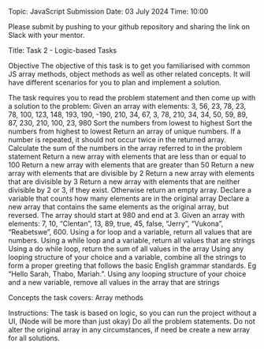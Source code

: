 Topic: JavaScript
Submission Date: 03 July 2024
Time: 10:00

Please submit by pushing to your github repository and sharing the link on Slack with your mentor.

Title: Task 2 - Logic-based Tasks

Objective
The objective of this task is to get you familiarised with common JS array methods, object methods as well as other related concepts. It will have different scenarios for you to plan and implement a solution.

The task requires you to read the problem statement and then come up with a solution to the problem:
Given an array with elements: 3, 56, 23, 78, 23, 78, 100, 123, 148, 193, 190, -190, 210, 34, 67, 3, 78, 210, 34, 34, 50, 59, 89, 87, 230, 210, 100, 23, 980
Sort the numbers from lowest to highest
Sort the numbers from highest to lowest
Return an array of unique numbers. If a number is repeated, it should not occur twice in the returned array.
Calculate the sum of the numbers in the array referred to in the problem statement
Return a new array with elements that are less than or equal to 100
Return a new array with elements that are greater than 50
Return a new array with elements that are divisible by 2
Return a new array with elements that are divisible by 3
Return a new array with elements that are neither divisible by 2 or 3, if they exist. Otherwise return an empty array.
Declare a variable that counts how many elements are in the original array
Declare a new array that contains the same elements as the original array, but reversed. The array should start at 980 and end at 3.
Given an array with elements: 7, 10, “Clentan”, 13, 89, true, 45, false, “Jerry”, “Vukona”, “Reabetswe”, 600.
Using a for loop and a variable, return all values that are numbers.
Using a while loop and a variable, return all values that are strings
Using a do while loop, return the sum of all values in the array
Using any looping structure of your choice and a variable, combine all the strings to form a proper greeting that follows the basic English grammar standards. Eg “Hello Sarah, Thabo, Mariah.”.
Using any looping structure of your choice and a new variable, remove all values in the array that are strings

Concepts the task covers:
Array methods

Instructions:
The task is based on logic, so you can run the project without a UI, (Node will be more than just okay)
Do all the problem statements.
Do not alter the original array in any circumstances, if need be create a new array for all solutions.
